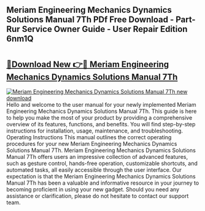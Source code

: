 ## Meriam Engineering Mechanics Dynamics Solutions Manual 7Th PDf Free Download - Part-Rur Service Owner Guide - User Repair Edition 6nm1Q

# <h2><a href="http://bc48609.oget.top/?id=Meriam+Engineering+Mechanics+Dynamics+Solutions+Manual+7Th">🔗Download New 👉🔴 Meriam Engineering Mechanics Dynamics Solutions Manual 7Th</a></h2>

[![Meriam Engineering Mechanics Dynamics Solutions Manual 7Th new download](https://i.imgur.com/5g1atiW.png)](http://bc48609.oget.top/?id=Meriam+Engineering+Mechanics+Dynamics+Solutions+Manual+7Th)
Hello and welcome to the user manual for your newly implemented Meriam Engineering Mechanics Dynamics Solutions Manual 7Th. This guide is here to help you make the most of your product by providing a comprehensive overview of its features, functions, and benefits. You will find step-by-step instructions for installation, usage, maintenance, and troubleshooting. Operating Instructions This manual outlines the correct operating procedures for your new Meriam Engineering Mechanics Dynamics Solutions Manual 7Th. Meriam Engineering Mechanics Dynamics Solutions Manual 7Th offers users an impressive collection of advanced features, such as gesture control, hands-free operation, customizable shortcuts, and automated tasks, all easily accessible through the user interface. Our expectation is that the Meriam Engineering Mechanics Dynamics Solutions Manual 7Th has been a valuable and informative resource in your journey to becoming proficient in using your new gadget. Should you need any assistance or clarification, please do not hesitate to contact our support team.
